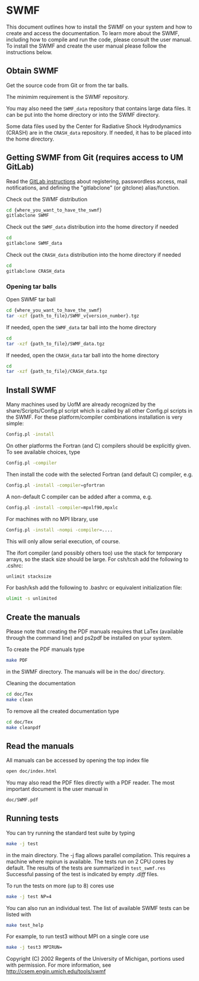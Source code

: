SWMF
====

This document outlines how to install the SWMF on your system and how
to create and access the documentation.  To learn more about the SWMF,
including how to compile and run the code, please consult the user
manual.  To install the SWMF and create the user manual please follow
the instructions below.

Obtain SWMF
-----------

Get the source code from Git or from the tar balls.

The minimim requirement is the SWMF repository. 

You may also need the `SWMF_data` repository that contains large data
files.  It can be put into the home directory or into the SWMF directory.

Some data files used by the Center for Radiative Shock Hydrodynamics
(CRASH) are in the `CRASH_data` repository.  If needed, it has to be
placed into the home directory.

Getting SWMF from Git (requires access to UM GitLab)
----------------------------------------------------

Read the
[GitLab instructions](http://herot.engin.umich.edu/~gtoth/SWMF/doc/GitLab_instructions.pdf)
about registering, passwordless access, mail notifications, and
defining the "gitlabclone" (or gitclone) alias/function.

Check out the SWMF distribution

```bash
cd {where_you_want_to_have_the_swmf}
gitlabclone SWMF
```

Check out the `SWMF_data` distribution into the home directory if needed

```bash
cd
gitlabclone SWMF_data
```

Check out the `CRASH_data` distribution into the home directory if needed

```bash
cd
gitlabclone CRASH_data
```

### Opening tar balls

Open SWMF tar ball

```bash
cd {where_you_want_to_have_the_swmf}
tar -xzf {path_to_file}/SWMF_v{version_number}.tgz
```

If needed, open the `SWMF_data` tar ball into the home directory

```bash
cd
tar -xzf {path_to_file}/SWMF_data.tgz
```

If needed, open the `CRASH_data` tar ball into the home directory

```bash
cd
tar -xzf {path_to_file}/CRASH_data.tgz
```

Install SWMF
------------

Many machines used by UofM are already recognized by the
share/Scripts/Config.pl script which is called by all other Config.pl
scripts in the SWMF. For these platform/compiler combinations
installation is very simple:

```bash
Config.pl -install
```

On other platforms the Fortran (and C) compilers should be explicitly
given.  To see available choices, type

```bash
Config.pl -compiler
```

Then install the code with the selected Fortran (and default C)
compiler, e.g.

```bash
Config.pl -install -compiler=gfortran
```

A non-default C compiler can be added after a comma, e.g.

```bash
Config.pl -install -compiler=mpxlf90,mpxlc
```

For machines with no MPI library, use

```bash
Config.pl -install -nompi -compiler=....
```

This will only allow serial execution, of course.

The ifort compiler (and possibly others too) use the stack for temporary arrays,
so the stack size should be large. For csh/tcsh add the following to .cshrc: 

```bash
unlimit stacksize
```

For bash/ksh add the following to .bashrc or equivalent initialization file:

```bash
ulimit -s unlimited
```

Create the manuals
------------------

Please note that creating the PDF manuals requires that LaTex
(available through the command line) and ps2pdf be installed on your
system.

To create the PDF manuals type

```bash
make PDF
```

in the SWMF directory. The manuals will be in the doc/ directory.

Cleaning the documentation

```bash
cd doc/Tex
make clean
```

To remove all the created documentation type

```bash
cd doc/Tex
make cleanpdf
```

Read the manuals
----------------

All manuals can be accessed by opening the top index file 

```bash
open doc/index.html
```

You may also read the PDF files directly with a PDF reader.  The most
important document is the user manual in

```bash
doc/SWMF.pdf
```

Running tests
-------------

You can try running the standard test suite by typing

```bash
make -j test
```

in the main directory. The -j flag allows parallel compilation.  This
requires a machine where mpirun is available.  The tests run on 2 CPU
cores by default.  The results of the tests are summarized in
`test_swmf.res` Successful passing of the test is indicated by empty
*.diff* files.

To run the tests on more (up to 8) cores use

```bash
make -j test NP=4
```

You can also run an individual test. The list of available SWMF tests can be listed with

```bash
make test_help
```

For example, to run test3 without MPI on a single core use

```bash
make -j test3 MPIRUN=
```

Copyright (C) 2002 Regents of the University of Michigan, portions
used with permission. For more information, see http://csem.engin.umich.edu/tools/swmf


